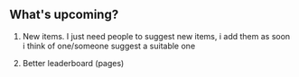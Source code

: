 ## What's upcoming?

1. New items.
I just need people to suggest new items, i add them as soon i think of one/someone suggest a suitable one

2. Better leaderboard (pages)
